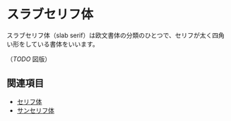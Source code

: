# スラブセリフ体

スラブセリフ体（slab serif）は欧文書体の分類のひとつで、セリフが太く四角い形をしている書体をいいます。

（*TODO* 図版）

## 関連項目

- [セリフ体](./serif.md)
- [サンセリフ体](./sans-serif.md)
